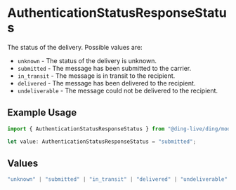 # AuthenticationStatusResponseStatus

The status of the delivery. Possible values are:
  * `unknown` - The status of the delivery is unknown.
  * `submitted` - The message has been submitted to the carrier.
  * `in_transit` - The message is in transit to the recipient.
  * `delivered` - The message has been delivered to the recipient.
  * `undeliverable` - The message could not be delivered to the recipient.


## Example Usage

```typescript
import { AuthenticationStatusResponseStatus } from "@ding-live/ding/models/components";

let value: AuthenticationStatusResponseStatus = "submitted";
```

## Values

```typescript
"unknown" | "submitted" | "in_transit" | "delivered" | "undeliverable"
```
